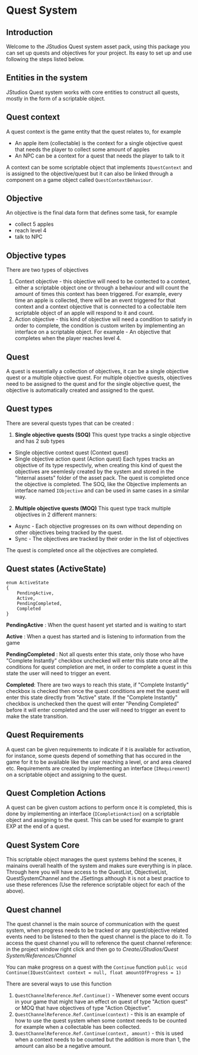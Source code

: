 # Quest System
## Introduction
Welcome to the JStudios Quest system asset pack, using this package you can set up quests and objectives for your project.
Its easy to set up and use following the steps listed below.

## Entities in the system
JStudios Quest system works with core entities to construct all quests, mostly in the form of a scriptable object.

## Quest context
A quest context is the game entity that the quest relates to, for example
* An apple item (collectable) is the context for a single objective quest that needs the player to collect some amount of apples
* An NPC can be a context for a quest that needs the player to talk to it

A context can be some scriptable object that implements `IQuestContext` and is assigned to the objective/quest but it can also be linked through a component on a game object called `QuestContextBehaviour`.

## Objective
An objective is the final data form that defines some task, for example
* collect 5 apples
* reach level 4
* talk to NPC

## Objective types
There are two types of objectives
1. Context objective - this objective will need to be contected to a context, either a
   scriptable object one or through a behaviour and will count the amount of times this context has been triggered.
   For example, every time an apple is collected, there will be an event triggered for that context and a context objective that is connected to a collectable item scriptable object of an apple will respond to it and count.
2. Action objective - this kind of objective will need a condition to satisfy in order to
   complete, the condition is custom writen by implementing an interface on a scriptable object.
   For example - An objective that completes when the player reaches level 4.

## Quest
A quest is essentially a collection of objectives, it can be a single objective quest or a multiple objective quest.
For multiple objective quests, objectives need to be assigned to the quest and for the single objective quest, the objective is automatically created and assigned to the quest.

## Quest types
There are several quests types that can be created :
1. **Single objective quests (SOQ)**
   This quest type tracks a single objective and has 2 sub types
  * Single objective context quest (Context quest)
  * Single objective action quest (Action quest)
    Each types tracks an objective of its type respectivly, when creating this kind of quest the objectives are seemlesly created by the system and stored in the "Internal assets" folder of the asset pack.
    The quest is completed once the objective is completed.
    The SOQ, like the Objective implements an interface named `IObjective` and can be used in same cases in a similar way.
2. **Multiple objective quests (MOQ)**
   This quest type track multiple objectives in 2 different manners:
  * Async - Each objective progresses on its own without depending on other objectives being tracked by the quest.
  * Sync - The objectives are tracked by their order in the list of objectives

   The quest is completed once all the objectives are completed.

## Quest states (ActiveState)
```
enum ActiveState  
{  
    PendingActive,  
    Active,  
    PendingCompleted,  
    Completed  
}
```

**PendingActive** : When the quest hasent yet started and is waiting to start

**Active** : When a quest has started and is listening to information from the game

**PendingCompleted** : Not all quests enter this state, only those who have "Complete Instantly" checkbox unchecked will enter this state once all the conditions for quest completion are met, in order to complete a quest in this state the user will need to trigger an event.

**Completed**: There are two ways to reach this state, if "Complete Instantly" checkbox is checked then once the quest conditions are met the quest will enter this state directly from "Active" state.
If the "Complete Instantly" checkbox is unchecked then the quest will enter "Pending Completed" before it will enter completed and the user will need to trigger an event to make the state transition.


## Quest Requirements
A quest can be given requirements to indicate if it is available for activation, for instance, some quests depend of something that has occured in the game for it to be available like the user reaching a level, or and area cleared etc.
Requirements are created by implementing an interface (`IRequirement`) on a scriptable object and assigning to the quest.

## Quest Completion Actions
A quest can be given custom actions to perform once it is completed, this is done by implementing an interface (`ICompletionAction`) on a scriptable object and assigning to the quest.
This can be used for example to grant EXP at the end of a quest.

## Quest System Core
This scriptable object manages the quest systems behind the scenes, it mainains overall health of the system and makes sure everything is in place.
Through here you will have access to the QuestList, ObjectiveList, QuestSystemChannel and the JSettings although it is not a best practice to use these references (Use the reference scriptable object for each of the above).

## Quest channel
The quest channel is the main source of communication with the quest system, when progress needs to be tracked or any quest/objective related events need to be listened to then the quest channel is the place to do it.
To access the quest channel you will to reference the quest channel reference: in the project window right click and then go to *Create/JStudios/Quest System/References/Channel*

You can make progress on a quest with the `Continue` function
`public void Continue(IQuestContext context = null, float amountOfProgress = 1)`

There are several ways to use this function
1. `QuestChannelReference.Ref.Continue()` - Whenever some event occurs in your game that might have an effect on quest of type "Action quest" or MOQ that have objectives of type "Action Objective".
2. `QuestChannelReference.Ref.Continue(context)` - this is an example of how to use the quest system when some context needs to be counted for example when a collectable has been collected.
3. `QuestChannelReference.Ref.Continue(context, amount)` - this is used when a context needs to be counted but the addition is more than 1, the amount can also be a negative amount.
